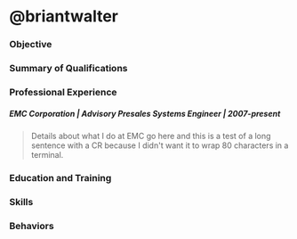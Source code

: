 # @briantwalter

### Objective

### Summary of Qualifications

### Professional Experience
##### EMC Corporation | Advisory Presales Systems Engineer | 2007-present
> Details about what I do at EMC go here and this is a test of a long sentence
with a CR because I didn't want it to wrap 80 characters in a terminal.


### Education and Training

### Skills

### Behaviors
